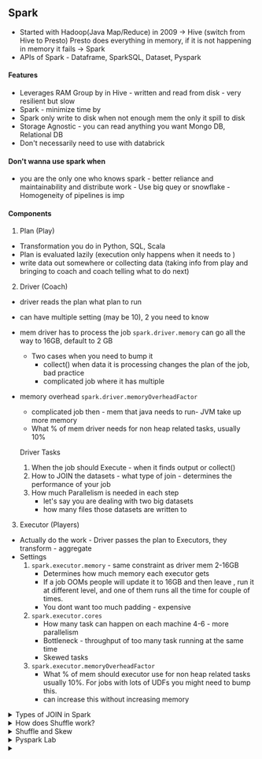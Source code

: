 ## Spark 

- Started with Hadoop(Java Map/Reduce) in 2009 -> Hive (switch from Hive to Presto) Presto does everything in memory, if it is not happening in memory it fails -> Spark 
- APIs of Spark - Dataframe, SparkSQL, Dataset, Pyspark

#### Features 
- Leverages RAM 
Group by in Hive - written and read from disk - very resilient but slow 
- Spark - minimize time by
- Spark only write to disk when not enough mem the only it spill to disk 
- Storage Agnostic - you can read anything you want Mongo DB, Relational DB 
- Don't necessarily need to use with databrick 

#### Don't wanna use spark when
- you are the only one who knows spark - better reliance and maintainability and distribute work - Use big quey or snowflake - Homogeneity of pipelines is imp

#### Components 

1. Plan   (Play)
- Transformation you do in Python, SQL, Scala
- Plan is evaluated lazily (execution only happens when it needs to )
- write data out somewhere or collecting data (taking info from play and bringing to coach and coach telling what to do next)

2. Driver (Coach)
- driver reads the plan what plan to run 
- can have multiple setting (may be 10), 2 you need to know
- mem driver has to process the job `spark.driver.memory` can go all the way to 16GB, default to 2 GB 
    - Two cases when you need to bump it 
        - collect() when data it is processing changes the plan of the job, bad practice
        - complicated job where it has multiple 
- memory overhead `spark.driver.memoryOverheadFactor`
    - complicated job then - mem that java needs to run- JVM take up more memory
    - What % of mem driver needs for non heap related tasks, usually 10%

    Driver Tasks 
    1. When the job should Execute - when it finds output or collect() 
    2. How to JOIN the datasets - what type of join - determines the performance of your job 
    3. How much Parallelism is needed in each step 
        - let's say you are dealing with two big datasets 
        - how many files those datasets are written to 
        

3. Executor (Players)
- Actually do the work - Driver passes the plan to Executors, they transform - aggregate 
- Settings 
    1. `spark.executor.memory` - same constraint as driver mem 2-16GB 
        - Determines how much memory each executor gets 
        - If a job OOMs people will update it to 16GB and then leave , run it at different level, and one of them runs all the time for couple of times. 
        - You dont want too much padding - expensive 
    2. `spark.executor.cores` 
        - How many task can happen on each machine 4-6 - more parallelism 
        - Bottleneck - throughput of too many task running at the same time
        - Skewed tasks 
    3. `spark.executor.memoryOverheadFactor` 
        - What % of mem should executor use for non heap related tasks usually 10%. For jobs with lots of UDFs you might need to bump this.
        - can increase this without increasing memory


<details>
<summary> Types of JOIN in Spark</summary>
 
1. Shuffle Sort Merge Join 
    - Default Join 
    - Works when both sides of join are large datasets 
    - most versatile , least performant
2. Broadcast Hash Join 
    - works well if one side of join is small, it just ships the whole dataset to the executor and you don't have to shuffle at all, upto 8-10 GB you will be okay.
    - `spark.sql.autoBroadcastJoinThreshold` default is 10 Mb, problems above 10 GB
    - A join without Shuffle!
3. Bucket Join
    - A join without Shuffle!

Use .explain
Add Diagrams 
</details>



<details>
<summary>  How does Shuffle work? </summary>

- Shuffling in Spark is the process of redistributing data across the partitions of a cluster so that `related data (usually based on a key)` ends up on the `same executor or node` for processing.
- Spark works on a divide-and-conquer model, splitting data into partitions that are processed in parallel. When an operation requires data from different partitions to be combined—like in a join or aggregation—Spark needs to move data around to group it appropriately.
- When a shuffle is triggered, Spark first determines `how to partition the data based on the operation`. For most operations like joins or groupByKey, it uses a `hash-based partitioning strategy`. This means Spark applies a hash function to the key (or keys) of each record to decide which partition the record should go to. The goal is to ensure that records with the same key land in the same partition, so they can be processed together.
- For example, in a join, if two rows from different datasets have the same join key, the hash function ensures they’re sent to the same target partition.
- Two main phases: 1. write phase 2. fetch phase.
    - `WRITE Phase` - each executor processes its local partitions of the data, computes the hash of the keys, and writes the data into temporary files (or buffers) on its local disk, grouped by the target partition,—but the data stays on the original executor. These are often called "shuffle files." 
    - Spark also creates a map of where each piece of data is written, so it knows which executor holds which partition’s data. This step can spill to disk if the data doesn’t fit in memory, which is common with large datasets.
    - `FETCH Phase`, executors pull the data they need for their assigned partitions from other executors across the cluster. This is where the network overhead comes in, as data is transferred over the network between nodes. Each executor reads the shuffle files (or buffers) from other executors based on the partition mapping created earlier. Once the data is fetched, it’s ready for the next stage of processing, like sorting or merging in the case of a Shuffle Sort Merge Join.
    - Writing locally first allows executors to process and bucket the data without immediate network transfer, which can be done in parallel and reduces contention. It also means that if something fails, Spark can recover using lineage information without having to redo the entire shuffle from scratch. The fetch phase then focuses on moving only the necessary data to the right place for the downstream computation, like a join or aggregation.
    - `Shuffling is expensive` because it involves **disk I/O**, **network transfer**, and sometimes **serialization/deserialization of data**. It’s often a bottleneck in Spark jobs, especially if the data is unevenly distributed (data skew), causing some partitions to be much larger than others, or if the cluster’s network bandwidth is limited. Spark tries to optimize this with techniques like combining records before shuffling (using combiners in operations like reduceByKey) to reduce the amount of data moved, or by tuning parameters like the number of partitions to balance the load.
    - `Shuffling happens automatically when needed, based on the operation.` You don’t explicitly trigger it, but you can influence it by setting configurations like `spark.sql.shuffle.partitions` (default is 200) to control how many partitions the shuffled data is split into, which can help manage workload distribution.


![Example](../../resources/ezachly_community_bootcamp/images/spark/shuffle_works.png)
- Least Scalable part of Spark, as scale goes up 20-30 TB a day, shuffle is out of window, you need to solve differently
- Let's say you have a Table with 4 files - we do a map operation first (add a new column, or .withcolumn()) - map is infinitely scalable - then imagine we do a group by user id - Let's say we have 3 partitions, (default is 200) so you divide user_id by 3 then whatever remainder you get is the partition number where it goes. 
- So all data from File4 will be in partition 1,2 or 3.
- In join also, shuffle will be similar, and then you can do the join. 


- `spark.sql.shuffle.partitions`  and `spark.default.parallelism` are essentially the same unless you are using RDD API
- Is shuffle good or bad ?
    - Low to Medium Volume  - Good
    - High Volumn > 10 TB - Painful
    - network calls - which IP was connecting to which IP microservice?
    - IPV4 to IPV6  movement shuffle couldn't work 

When to bucket ?
- to minimize or eliminate the need for shuffle in join 
- When multiple joins happening downstream 
- Shuffle cost to bucket 
- If you are doing one join then why you doing that ? Only benefit when there are multiple joins 
- Presto can be weird with bucketted tables 
- main drawback - initial parallelism = # of buckets 
- Bucket join only works when two tables have multiple of each other buckets if one has 2 other has 3 it will not work

- Notification 10TB join Notification 50TB 
- bucketted the tables on user_id 1024 buckets 
- join without shuffle 
- files have guarantee - all data for that id is in that file 
- user_id % bucket_id 
- line up the buckets 
- even if two tables don't have same number of buckets,  they are multiple of each other - Always bucket in power of 2
- How to bucket? We had 10 TB of data - 1024 - 10GB per bucket - you don;t want empty buckets as well

- Bucketting 100 TB per hours at Netflix 
- Solved upstream - asked teams to log app in the data - removed the join altogether.



</details>


<details>
<summary> Shuffle and Skew </summary>

- When one executor has drmatically more data
- Jobs will get to 99%, taking forever then fail 
- box and whiskers plot and do the DS way, to test if your data is skewed


### Ways to deal with Skew
- Adaptive Query Execution - Only in Spark3 
    - set `spark.sql.adaptive.enabled` = True 
    - more expensive - slower
- Salting the group by - Before Spark 3
    - Group by a random number, aggregate + Group by 
    - Careful with AVG - USE sum, count and divide
- Joins 
    - identify the outliers and filter them out 
    - partition the downstream table - one side handle the outlier and otherside handle the other 


#### Spark on Databricks vs regular Spark
- Notebook on Databricks - good for PoCs - good for non technical people
- Check code into git - spark submit 

#### Spark Query Plans 
- explain() your dataframes

#### Where can spark read data from?
- Everywhere!
- From the Lake
    - Delta Lake, Apache Iceberg, Hive Metastore
- From an RDBMS
    - postgres, Oracle etc
- REST API 
    - Remember that call is always in the driver, what if reponses are big? Careful on how you are processing that data? 
    Solution - List of urls - call spark.parallelise make the calls in executor, its a tradeoff - you can overwelhm the API with parallel calls. How are people doing it ?
- From Flat Files - csv, json

#### Partitioning 
- on Date - execution date of pipeline 
- ds_partitioning 
</details>



<details>
<summary> Pyspark Lab </summary>

Pyspark wraps spark library in python so you can use python 
but built on Java so you don;t see camelcase not get_or_create but getOrCreate


blackslashes 

stage when it is collect()

```python

## Cross Join 
# bad practice filter it out before collect()
df.join(df, lit(1)== lit(1)).collect() 
# java HeapSpace problem 

df.join(df, lit(1)== lit(1)).take(5) 
df.join(df, lit(1)== lit(1)).show(5) 
```

```python 
## At scale they will be very different 

# it will look in the partition and sort locally 
sorted = repartition(10, col("event_date")).sortWithinPartitions()
sorted.explain()

# Global sort of all the data - very slow 
sorted_two = repartition(10, col("event_date"))\
            .sort(col(), col())
sorted_two.explain()
# extra exchange range partitioning line in the plan -- double shuffle 
```

```sql
(

)
using ICEBERG
PARTITIONED by (event_date);


```

- partition by date and there should be partitioning by dates 
- In iceberge after you write your tables out, you can query the metadata of the files, sum(file_size_in_bytes)
- Example of how if you have Low cardinality things togther then you get better partitioning - Run length encoding 
- when sorting data you want lowest cardinality first and then highest cardinality


</details>




<details>
<summary> </summary>

</details>